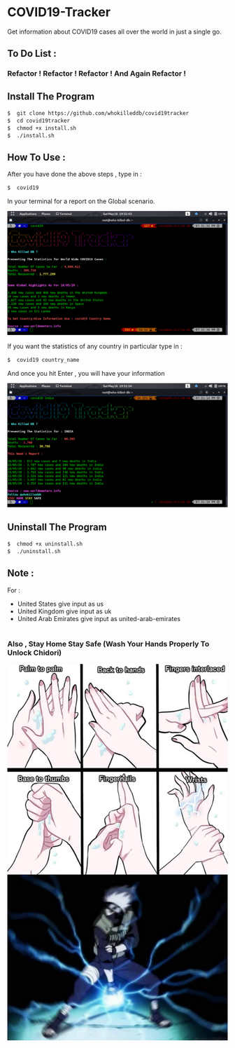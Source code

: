 # COVID19-Tracker

Get information about COVID19 cases all over the world in just a single go.

## To Do List :
### Refactor ! Refactor ! Refactor ! And Again Refactor !

## Install The Program

```bash
$  git clone https://github.com/whokilleddb/covid19tracker
$  cd covid19tracker
$  chmod +x install.sh
$  ./install.sh
```

## How To Use : 
After you have done the above steps , type in :

```bash
$  covid19
```

In your terminal for a report on the Global scenario.

![](https://github.com/whokilleddb/covid19tracker/blob/master/Images/SS1.png)

If you want the statistics of any country in particular type in : 

```bash
$  covid19 country_name
```

And once you hit Enter , you will have your information

![](https://github.com/whokilleddb/covid19tracker/blob/master/Images/SS2.png)

## Uninstall The Program

```bash
$  chmod +x uninstall.sh
$  ./uninstall.sh
```
## Note :

For :
* United States give input as us
* United Kingdom give input as uk
* United Arab Emirates give input as united-arab-emirates
#
#

### Also , Stay Home Stay Safe (Wash Your Hands Properly To Unlock Chidori)


![](https://github.com/whokilleddb/covid19tracker/blob/master/Images/staysafe.png)
